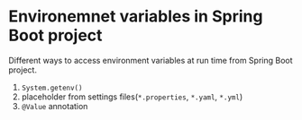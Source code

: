 # Environemnet variables in Spring Boot project
Different ways to access environment variables at run time from Spring Boot project.

1. `System.getenv()`
2. placeholder from settings files(`*.properties`, `*.yaml`, `*.yml`)
3. `@Value` annotation
